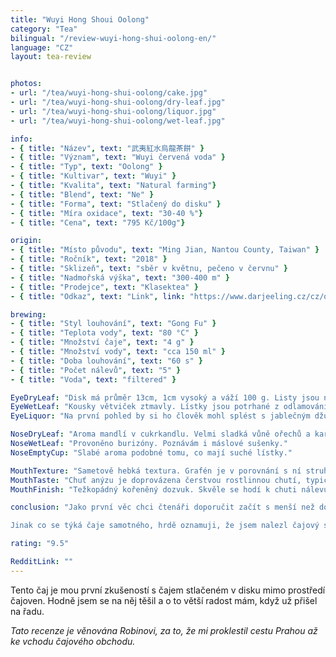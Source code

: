 ```yaml
---
title: "Wuyi Hong Shoui Oolong"
category: "Tea"
bilingual: "/review-wuyi-hong-shui-oolong-en/"
language: "CZ"
layout: tea-review


photos:
- url: "/tea/wuyi-hong-shui-oolong/cake.jpg"
- url: "/tea/wuyi-hong-shui-oolong/dry-leaf.jpg"
- url: "/tea/wuyi-hong-shui-oolong/liquor.jpg"
- url: "/tea/wuyi-hong-shui-oolong/wet-leaf.jpg"

info:
- { title: "Název", text: "武夷紅水烏龍茶餅" }
- { title: "Význam", text: "Wuyi červená voda" }
- { title: "Typ", text: "Oolong" }
- { title: "Kultivar", text: "Wuyi" }
- { title: "Kvalita", text: "Natural farming"}
- { title: "Blend", text: "Ne" }
- { title: "Forma", text: "Stlačený do disku" }
- { title: "Míra oxidace", text: "30-40 %"}
- { title: "Cena", text: "795 Kč/100g"}

origin:
- { title: "Místo původu", text: "Ming Jian, Nantou County, Taiwan" }
- { title: "Ročník", text: "2018" }
- { title: "Sklizeň", text: "sběr v květnu, pečeno v červnu" }
- { title: "Nadmořská výška", text: "300-400 m" }
- { title: "Prodejce", text: "Klasektea" }
- { title: "Odkaz", text: "Link", link: "https://www.darjeeling.cz/cz/oolong/wuyi-hong-shui-oolong-tea-cake-1841" }

brewing:
- { title: "Styl louhování", text: "Gong Fu" }
- { title: "Teplota vody", text: "80 °C" }
- { title: "Množství čaje", text: "4 g" }
- { title: "Množství vody", text: "cca 150 ml" }
- { title: "Doba louhování", text: "60 s" }
- { title: "Počet nálevů", text: "5" }
- { title: "Voda", text: "filtered" }

EyeDryLeaf: "Disk má průměr 13cm, 1cm vysoký a váží 100 g. Listy jsou na sebe položeny rovnoběžně. Mají rozmanité odstíny zelené, působí jako vzor 95 používaný Českou armádou. Pozornost upoutají zalisované kousky dlouhých hnědých větviček. Disk je velmi tvrdý a padá z něj jemná drť."
EyeWetLeaf: "Kousky větviček ztmavly. Lístky jsou potrhané z odlamování z disku. Je tu velké množství drti z lístků, která nasákla vodou a oblepila stěny konvičky."
EyeLiquor: "Na první pohled by si ho člověk mohl splést s jablečným džusem. Ale při druhém pohledu si všimnete malých částeček, které v nálevu zanechaly lístky. I když jsou částečky okem spatřitelné, tak při pití neruší. S rostoucím množstvím nálevů se barva proměňuje v nazlátle zelenou."

NoseDryLeaf: "Aroma mandlí v cukrkandlu. Velmi sladká vůně ořechů a karamelu."
NoseWetLeaf: "Provoněno burizóny. Poznávám i máslové sušenky."
NoseEmptyCup: "Slabé aroma podobné tomu, co mají suché lístky."

MouthTexture: "Sametově hebká textura. Grafén je v porovnání s ní struhadlo."
MouthTaste: "Chuť anýzu je doprovázena čerstvou rostlinnou chutí, typickou pro taiwanské oolongy. Chuť je velmi plná a silná. Přitom neobsahuje žádnou trpkost nebo nahořklost."
MouthFinish: "Težkopádný kořeněný dozvuk. Skvěle se hodí k chuti nálevu."

conclusion: "Jako první věc chci čtenáři doporučit začít s menší než doporučenou teplotou než distributor doporučuje. Asi kolem 80°C a postupně s nálevy teplotu zvyšovat.

Jinak co se týká čaje samotného, hrdě oznamuji, že jsem nalezl čajový skvost. Velmi vyvážený a plný čaj, který kraluje všem oolongům v mé čajové skříňce."

rating: "9.5"

RedditLink: ""
---
```


Tento čaj je mou první zkušeností s čajem stlačeném v disku mimo prostředí čajoven. Hodně jsem se na něj těšil a o to větší radost mám, když už přišel na řadu.

_Tato recenze je věnována Robinovi, za to, že mi proklestil cestu Prahou až ke vchodu čajového obchodu._